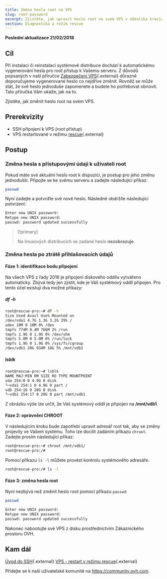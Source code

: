 ```yaml
---
title: Změna hesla root na VPS
slug: root-password
excerpt: Zjistěte, jak upravit heslo root na svém VPS v několika krocích
section: Diagnostika a režim rescue
---
```


**Poslední aktualizace 21/02/2018**

## Cíl

Při instalaci či reinstalaci systémové distribuce dochází k automatickému vygenerování hesla pro root přístup k Vašemu serveru. Z důvodů popsaných v naší příručce [Zabezpečení VPS](https://docs.ovh.com/fr/vps/conseils-securisation-vps/){.external} důrazně doporučujeme vygenerované heslo co nejdříve změnit. Rovněž se může stát, že své heslo jednoduše zapomenete a budete ho potřebovat obnovit. Tato příručka Vám ukáže, jak na to.

Zjistěte, jak změnit heslo root na svém VPS.

## Prerekvizity

- SSH připojení k VPS (root přístup)
- VPS restartované v režimu [rescue](https://docs.ovh.com/cz/cs/vps/rescue/){.external}


## Postup

### Změna hesla s přístupovými údaji k uživateli root

Pokud máte své aktuální heslo root k dispozici, je postup pro jeho změnu jednodušší. Připojte se ke svému serveru a zadejte následující příkaz:

```sh
passwd
```

Nyní zadejte a potvrďte své nové heslo. Následně obdržíte následující potvrzení:

```sh
Enter new UNIX password:
Retype new UNIX password:
passwd: password updated successfully
```

> [!primary]
>
> Na linuxových distribucích se zadané heslo **nezobrazuje**.
> 

### Změna hesla po ztrátě přihlašovacích údajů

#### Fáze 1: identifikace bodu připojení

Na všech VPS z řady 2016 je připojení diskového oddílu vytvářeno automaticky. Zbývá tedy jen zjistit, kde je Váš systémový oddíl připojen. Pro tento účel existují dva možné příkazy:

##### df -h

```sh
root@rescue-pro:~# df -h
Size Used Avail Use% Mounted on
/dev/vda1 4.7G 1.3G 3.2G 29% /
udev 10M 0 10M 0% /dev
tmpfs 774M 8.4M 766M 2% /run
tmpfs 1.9G 0 1.9G 0% /dev/shm
tmpfs 5.0M 0 5.0M 0% /run/lock
tmpfs 1.9G 0 1.9G 0% /sys/fs/cgroup
/dev/vdb1 20G 934M 18G 5% /mnt/vdb1
```

##### lsblk

```sh
root@rescue-pro:~# lsblk
NAME MAJ:MIN RM SIZE RO TYPE MOUNTPOINT
vda 254:0 0 4.9G 0 disk
└─vda1 254:1 0 4.9G 0 part /
vdb 254:16 0 20G 0 disk
└─vdb1 254:17 0 20G 0 part /mnt/vdb1
```

Z obrázku výše lze určit, že Váš systémový oddíl je připojen na **/mnt/vdb1**.


#### Fáze 2: oprávnění CHROOT

V následujícím kroku bude zapotřebí upravit adresář root tak, aby se změny projevily ve Vašem systému. Toho lze docílit zadáním příkazu `chroot`. Zadejte prosím následující příkaz:

```sh
root@rescue-pro:~# chroot /mnt/vdb1/
root@rescue-pro:/#
```

Pomocí příkazu `ls -l` můžete provést kontrolu systémového adresáře.

```sh
root@rescue-pro:/# ls -l
```

#### Fáze 3: změna hesla root

Nyní nezbývá než změnit heslo root pomocí příkazu `passwd`:

```sh
passwd
```
```sh
Enter new UNIX password:
Retype new UNIX password:
passwd: password updated successfully
```

Nakonec nabootujte své VPS z disku prostřednictvím Zákaznického prostoru OVH.

## Kam dál

[Úvod do SSH](https://docs.ovh.com/cz/cs/dedicated/ssh-uvod/){.external}
[VPS - restart v režimu rescue](https://docs.ovh.com/cz/cs/vps/rescue/){.external}

Přidejte se k naší uživatelské komunitě na <https://community.ovh.com>.